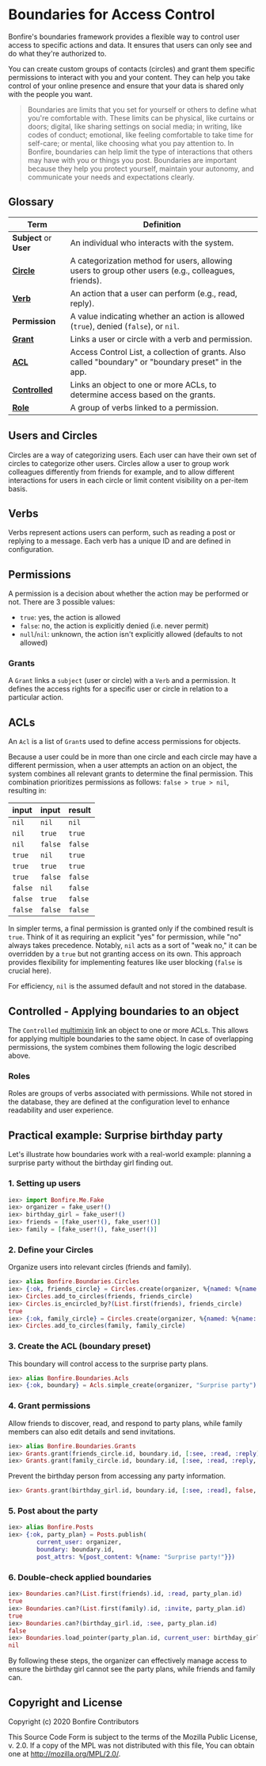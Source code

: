 # Boundaries for Access Control

Bonfire's boundaries framework provides a flexible way to control user access to specific actions and data. It ensures that users can only see and do what they're authorized to.

You can create custom groups of contacts (circles) and grant them specific permissions to interact with you and your content. They can help you take control of your online presence and ensure that your data is shared only with the people you want.

> Boundaries are limits that you set for yourself or others to define what you're comfortable with.
> These limits can be physical, like curtains or doors; digital, like sharing settings on social media; in writing, like codes of conduct; emotional, like feeling comfortable to take time for self-care; or mental, like choosing what you pay attention to. In Bonfire, boundaries can help limit the type of interactions that others may have with you or things you post.
> Boundaries are important because they help you protect yourself, maintain your autonomy, and communicate your needs and expectations clearly.

## Glossary 

| Term        | Definition                                                                  |
|-------------|-----------------------------------------------------------------------------|
| **Subject** or **User**    | An individual who interacts with the system.                                |
| **[Circle](Bonfire.Boundaries.Circles.html)**  | A categorization method for users, allowing users to group other users (e.g., colleagues, friends).    |
| **[Verb](Bonfire.Boundaries.Verbs.html)**    | An action that a user can perform (e.g., read, reply).                      |
| **Permission** | A value indicating whether an action is allowed (`true`), denied (`false`), or `nil`. |
| **[Grant](Bonfire.Boundaries.Grants.html)**   | Links a user or circle with a verb and permission.                          |
| **[ACL](Bonfire.Boundaries.Acls.html)**| Access Control List, a collection of grants. Also called "boundary" or "boundary preset" in the app.                          |
| **[Controlled](Bonfire.Boundaries.Controlleds.html)** | Links an object to one or more ACLs, to determine access based on the grants. |
| **[Role](Bonfire.Boundaries.Roles.html)**    | A group of verbs linked to a permission.                                  |

## Users and Circles

Circles are a way of categorizing users. Each user can have their own set of circles to categorize other users. Circles allow a user to group work colleagues differently from friends for example, and to allow different interactions for users in each circle or limit content visibility on a per-item basis.

## Verbs

Verbs represent actions users can perform, such as reading a post or replying to a message. Each verb has a unique ID and are defined in configuration.

## Permissions

A permission is a decision about whether the action may be performed or not. There are 3 possible values:

* `true`: yes, the action is allowed
* `false`: no, the action is explicitly denied (i.e. never permit)
* `null`/`nil`: unknown, the action isn't explicitly allowed (defaults to not allowed) 

### Grants

A `Grant` links a `subject` (user or circle) with a `Verb` and a permission. It defines the access rights for a specific user or circle in relation to a particular action.

## ACLs

An `Acl` is a list of `Grant`s used to define access permissions for objects. 

Because a user could be in more than one circle and each circle may have a different permission, when a user attempts an action on an object, the system combines all relevant grants to determine the final permission. This combination prioritizes permissions as follows: `false > true > nil`, resulting in:

input    | input   | result
:------ | :------ | :-----
`nil`   | `nil`   | `nil`
`nil`   | `true`  | `true`
`nil`   | `false` | `false`
`true`  | `nil`   | `true`
`true`  | `true`  | `true`
`true`  | `false` | `false`
`false` | `nil`   | `false`
`false` | `true`  | `false`
`false` | `false` | `false`

In simpler terms, a final permission is granted only if the combined result is `true`. Think of it as requiring an explicit "yes" for permission, while "no" always takes precedence. Notably, `nil` acts as a sort of "weak no," it can be overridden by a `true` but not granting access on its own. This approach provides flexibility for implementing features like user blocking (`false` is crucial here).

For efficiency, `nil` is the assumed default and not stored in the database.

## Controlled - Applying boundaries to an object

The `Controlled` [multimixin](./DATABASE.md#multimixins) link an object to one or more ACLs. This allows for applying multiple boundaries to the same object. In case of overlapping permissions, the system combines them following the logic described above.

### Roles

Roles are groups of verbs associated with permissions. While not stored in the database, they are defined at the configuration level to enhance readability and user experience.


## Practical example: Surprise birthday party

Let's illustrate how boundaries work with a real-world example: planning a surprise party without the birthday girl finding out.

### 1. Setting up users

```elixir
iex> import Bonfire.Me.Fake
iex> organizer = fake_user!()
iex> birthday_girl = fake_user!()
iex> friends = [fake_user!(), fake_user!()]
iex> family = [fake_user!(), fake_user!()]
```

### 2. Define your Circles 

Organize users into relevant circles (friends and family).

```elixir
iex> alias Bonfire.Boundaries.Circles
iex> {:ok, friends_circle} = Circles.create(organizer, %{named: %{name: "friends"}})
iex> Circles.add_to_circles(friends, friends_circle)
iex> Circles.is_encircled_by?(List.first(friends), friends_circle)
true
iex> {:ok, family_circle} = Circles.create(organizer, %{named: %{name: "family"}})
iex> Circles.add_to_circles(family, family_circle)
```

### 3. Create the ACL (boundary preset)

This boundary will control access to the surprise party plans.

```elixir
iex> alias Bonfire.Boundaries.Acls
iex> {:ok, boundary} = Acls.simple_create(organizer, "Surprise party")
```

### 4. Grant permissions 

Allow friends to discover, read, and respond to party plans, while family members can also edit details and send invitations. 

```elixir
iex> alias Bonfire.Boundaries.Grants
iex> Grants.grant(friends_circle.id, boundary.id, [:see, :read, :reply], true, current_user: organizer)
iex> Grants.grant(family_circle.id, boundary.id, [:see, :read, :reply, :edit, :invite], true, current_user: organizer)
```

Prevent the birthday person from accessing any party information.

```elixir
iex> Grants.grant(birthday_girl.id, boundary.id, [:see, :read], false, current_user: organizer)
```

### 5. Post about the party  

```elixir
iex> alias Bonfire.Posts
iex> {:ok, party_plan} = Posts.publish(
        current_user: organizer, 
        boundary: boundary.id,
        post_attrs: %{post_content: %{name: "Surprise party!"}})
```

### 6. Double-check applied boundaries

```elixir
iex> Boundaries.can?(List.first(friends).id, :read, party_plan.id)
true
iex> Boundaries.can?(List.first(family).id, :invite, party_plan.id)
true
iex> Boundaries.can?(birthday_girl.id, :see, party_plan.id)
false
iex> Boundaries.load_pointer(party_plan.id, current_user: birthday_girl)
nil
```

By following these steps, the organizer can effectively manage access to ensure the birthday girl cannot see the party plans, while friends and family can.


## Copyright and License

Copyright (c) 2020 Bonfire Contributors

This Source Code Form is subject to the terms of the Mozilla Public License, v. 2.0. If a copy of the MPL was not distributed with this file, You can obtain one at http://mozilla.org/MPL/2.0/.